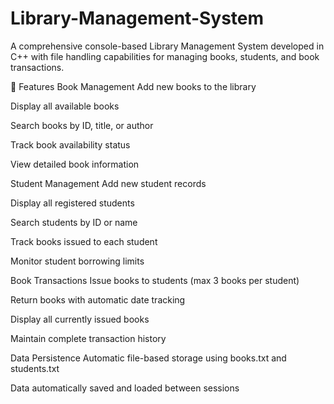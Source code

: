# Library-Management-System
A comprehensive console-based Library Management System developed in C++ with file handling capabilities for managing books, students, and book transactions.

🚀 Features
Book Management
Add new books to the library

Display all available books

Search books by ID, title, or author

Track book availability status

View detailed book information

Student Management
Add new student records

Display all registered students

Search students by ID or name

Track books issued to each student

Monitor student borrowing limits

Book Transactions
Issue books to students (max 3 books per student)

Return books with automatic date tracking

Display all currently issued books

Maintain complete transaction history

Data Persistence
Automatic file-based storage using books.txt and students.txt

Data automatically saved and loaded between sessions
